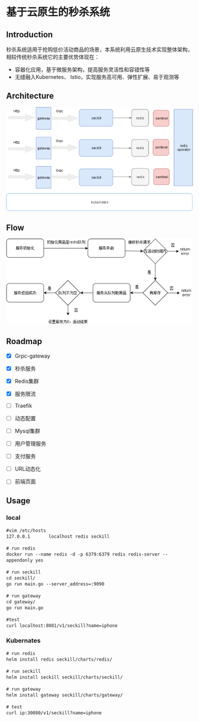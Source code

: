 # 基于云原生的秒杀系统
## Introduction
秒杀系统适用于抢购低价活动商品的场景，本系统利用云原生技术实现整体架构，相较传统秒杀系统它的主要优势体现在：
- 容器化应用，基于微服务架构，提高服务灵活性和容错性等
- 无缝融入Kubernetes、 Istio，实现服务高可用、弹性扩展、易于观测等

## Architecture
![overview](https://github.com/WindNotStop/seckill/blob/master/arch.png)

## Flow
![overview](https://github.com/WindNotStop/seckill/blob/master/flow.png)

## Roadmap
- [x] Grpc-gateway
- [x] 秒杀服务
- [x] Redis集群
- [x] 服务限流
- [ ] Traefik
- [ ] 动态配置
- [ ] Mysql集群
- [ ] 用户管理服务
- [ ] 支付服务
- [ ] URL动态化
- [ ] 前端页面


## Usage
### local
```
#vim /etc/hosts
127.0.0.1       localhost redis seckill

# run redis
docker run --name redis -d -p 6379:6379 redis redis-server --appendonly yes

# run seckill
cd seckill/
go run main.go --server_address=:9090

# run gateway
cd gateway/
go run main.go

#test
curl localhost:8081/v1/seckill?name=iphone
```
### Kubernates
```
# run redis
helm install redis seckill/charts/redis/

# run seckill
helm install seckill seckill/charts/seckill/

# run gateway
helm install gateway seckill/charts/gateway/

# test
curl ip:30080/v1/seckill?name=iphone
```
